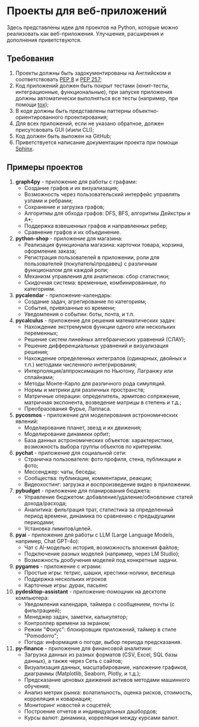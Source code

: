 # Проекты для веб-приложений

Здесь представлены идеи для проектов на Python, которые можно реализовать как веб-приложения. Улучшения, расширения и дополнения приветствуются.

## Требования

1. Проекты должны быть задокументированы на Английском и соответствовать [PEP 8](https://peps.python.org/pep-0008/) и [PEP 257](https://peps.python.org/pep-0257/);
2. Код приложений должен быть покрыт тестами (юнит-тесты, интеграционные, функциональные), при запуске приложения должны автоматически выполняться все тесты (например, при помощи [tox](https://tox.wiki/en/4.24.1/index.html));
3. В коде должны быть представлены паттерны объектно-ориентированного проектирования;
4. Для всех приложений, если не указано обратное, должен присутсвовать GUI (и\или CLI);
5. Код должен быть выложен на GitHub;
6. Приветствуется написание документации проекта при помощи [Sphinx](https://www.sphinx-doc.org/en/master/).

## Примеры проектов

1. **graph4py** - приложение для работы с графами:
    - Создание графов и их визуализация;
    - Возможность через пользовательский интерфейс управлять узлами и ребрами;
    - Сохранение и загрузка графов;
    - Алгоритмы для обхода графов: DFS, BFS, алгоритмы Дейкстры и A*;
    - Поддержка взвешенных графов и направленных ребер;
    - Сравнение графов и их объединение.
2. **python-shop** - приложение для магазина:
    - Реализация функционала магазина: карточки товара, корзина, оформление заказа;
    - Регистрация пользователей в приложении, роли для пользователей (покупатель\продавец) с различным функционалом для каждой роли;
    - Механизм управления для аналитиков: сбор статистики;
    - Скидочная система: временные, комбинированные, по категориям.
3. **pycalendar** - приложение-календарь:
    - Создание задач, агрегирование по категориям;
    - События, привязанные ко времени;
    - Уведомления о событии: боты, почта, и т.п.
4. **pycalculus** - приложение для решения математических задач:
    - Нахождение экстремумов функции одного или нескольких переменных;
    - Решение систем линейных алгебраических уравнений (СЛАУ);
    - Решение дифференциальных уравнений и визуализация решения;
    - Нахождение определенных интегралов (одинарных, двойных и т.п.) методами численного интегрирования;
    - Интерполяция/аппроксимация по Ньютону, Лагранжу или сплайнами;
    - Методы Монте-Карло для различного рода симуляций.
    - Нормы и метрики для различных пространств;
    - Матричные операции: определитель, эрмитово сопряжение, матричная экспонента, возведение матрицы в степень и т.д.;
    - Преобразования Фурье, Лапласа.
5. **pycosmos** - приложение для моделирования астрономических явлений:
    - Моделирование планет, звезд и их движения;
    - Моделирование динамики орбит;
    - База данных астрономических объектов: характеристики, возможность выбора группы объектов по критериям.
6. **pychat** - приложение для социальной сети:
    - Страничка пользователя: фото профиля, стена, публикации и фото;
    - Мессенджер: чаты, беседы;
    - Сообщества: публикации, комментарии, реакции;
    - Видеохостинг: загрузка и воспроизведение видео в приложении.
7. **pybudget** - приложение для планирования бюджета:
    - Управление бюджетом: добавление/удаление/обновление статей дохода/расхода;
    - Аналитика: фильтрация трат, статистика за определенный период времени, динамика по сравнению с предыдущими периодами;
    - Установка лимитов/целей.
8. **pyai** - приложение для работы с LLM (Large Language Models, например, Chat GPT-4o):
    - Чат с AI-моделью: история, возможность вложения файлов;
    - Подключение разных моделей (например, через LM Studio);
    - Возможность дообучения моделей под конкретные задачи.
9. **pygames** - приложение с играми:
    - Простые игры: тетрис, шашки, крестики-нолики, виселица
    - Поддержка нескольких игроков
    - Карточные игры: дурак, пасьянс
10. **pydesktop-assistant** - приложение-помощник на десктопе компьютера:
    - Уведомления календаря, таймера с сообщением, почты (с фильтрацией);
    - Менеджер задач, заметки, калькулятор;
    - Контроллер времени за экраном;
    - Режим "Фокус": блокировщик приложений, таймер в стиле "Pomodorro";
    - Погода: информация о погоде, выбор периода предсказания.
11. **py-finance** - приложение для финансовой аналитики:
    - Загрузка данных из разных форматов (CSV, Excel, SQL базы данных), а также через Сеть с сайтов;
    - Визуализация данных, масштабирование, наложение графиков, диаграммы (Matplotlib, Seaborn, Plotly, и т.д.);
    - Предсказание ценовых даижений активов методами машинного обучения;
    - Анализ метрик рынка: волатильность, оценка рисков, стоимость, корреляция и ковариация;
    - Мониторинг новостей и соцсетей;
    - Построение отчетов и индивидуальных дашбордов;
    - Курсы валют: динамика, корреляция между курсами валют.
